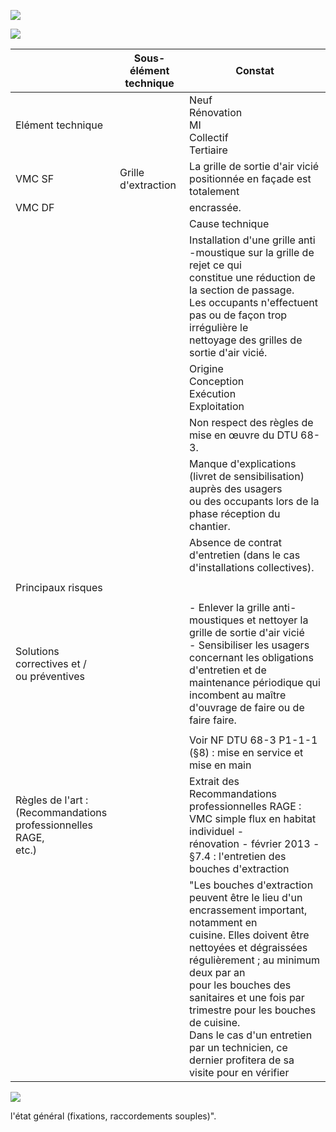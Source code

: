 ![](<images/VMC simple flux - grille d'extraction - Non qualité/_page_0_Picture_0.jpeg>)

![](<images/VMC simple flux - grille d'extraction - Non qualité/_page_0_Picture_1.jpeg>)

|                                                                          | Sous- élément<br>technique | Constat                                                                                                                                                                                                                                                                                                                                                                               |
|--------------------------------------------------------------------------|----------------------------|---------------------------------------------------------------------------------------------------------------------------------------------------------------------------------------------------------------------------------------------------------------------------------------------------------------------------------------------------------------------------------------|
| Elément technique                                                        |                            | Neuf<br>Rénovation<br>MI<br>Collectif<br>Tertiaire                                                                                                                                                                                                                                                                                                                                    |
| VMC SF                                                                   | Grille d'extraction        | La grille de sortie d'air vicié positionnée en façade est totalement                                                                                                                                                                                                                                                                                                                  |
| VMC DF                                                                   |                            | encrassée.                                                                                                                                                                                                                                                                                                                                                                            |
|                                                                          |                            | Cause technique                                                                                                                                                                                                                                                                                                                                                                       |
|                                                                          |                            | Installation d'une grille anti -moustique sur la grille de rejet ce qui<br>constitue une réduction de la section de passage.<br>Les occupants n'effectuent pas ou de façon trop irrégulière le<br>nettoyage des grilles de sortie d'air vicié.                                                                                                                                        |
|                                                                          |                            | Origine<br>Conception<br>Exécution<br>Exploitation                                                                                                                                                                                                                                                                                                                                    |
|                                                                          |                            | Non respect des règles de mise en œuvre du DTU 68-3.                                                                                                                                                                                                                                                                                                                                  |
|                                                                          |                            | Manque d'explications (livret de sensibilisation) auprès des usagers<br>ou des occupants lors de la phase réception du chantier.                                                                                                                                                                                                                                                      |
|                                                                          |                            | Absence de contrat d'entretien (dans le cas d'installations collectives).                                                                                                                                                                                                                                                                                                             |
|                                                                          |                            |                                                                                                                                                                                                                                                                                                                                                                                       |
| Principaux risques                                                       |                            |                                                                                                                                                                                                                                                                                                                                                                                       |
|                                                                          |                            |                                                                                                                                                                                                                                                                                                                                                                                       |
| Solutions correctives et /<br>ou préventives                             |                            | - Enlever la grille anti-moustiques et nettoyer la grille de sortie d'air vicié<br>- Sensibiliser les usagers concernant les obligations d'entretien et de maintenance périodique qui<br>incombent au maître d'ouvrage de faire ou de faire faire.                                                                                                                                    |
|                                                                          |                            |                                                                                                                                                                                                                                                                                                                                                                                       |
|                                                                          |                            | Voir NF DTU 68-3 P1-1-1 (§8) : mise en service et mise en main                                                                                                                                                                                                                                                                                                                        |
| Règles de l'art :<br>(Recommandations<br>professionnelles RAGE,<br>etc.) |                            | Extrait des Recommandations professionnelles RAGE : VMC simple flux en habitat individuel -<br>rénovation - février 2013 - §7.4 : l'entretien des bouches d'extraction                                                                                                                                                                                                                |
|                                                                          |                            | "Les bouches d'extraction peuvent être le lieu d'un encrassement important, notamment en<br>cuisine. Elles doivent être nettoyées et dégraissées régulièrement ; au minimum deux par an<br>pour les bouches des sanitaires et une fois par trimestre pour les bouches de cuisine.<br>Dans le cas d'un entretien par un technicien, ce dernier profitera de sa visite pour en vérifier |

![](<images/VMC simple flux - grille d'extraction - Non qualité/_page_0_Picture_4.jpeg>)

l'état général (fixations, raccordements souples)".